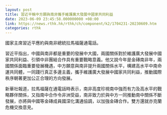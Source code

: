 ```yaml
---
layout: post
title: 習近平稱中方願與南非攜手維護廣大發展中國家共同利益
date: 2023-06-09 23:45:58.000000000 +08:00
link: https://news.rthk.hk/rthk/ch/component/k2/1704231-20230609.htm
categories: rthk
---
```


國家主席習近平應約與南非總統拉馬福薩通電話。

習近平指出，中國與南非都是重要的發展中大國，兩國關係對於維護廣大發展中國家共同利益、引領中非團結合作具有重要戰略意義。他又說今年是金磚南非年，兩國關係面臨重要發展機遇，中方願意與南非提升兩國關係水平，構建高水平中南命運共同體，一同踐行真正多邊主義，攜手維護廣大發展中國家共同利益，推動國際秩序朝著更加公正合理的方向發展。

新華社報道，拉馬福薩在通電話時表示，南非高度珍視南中強而有力及高水平的戰略夥伴關係，又指南中合作令非洲受益，南非致力於與中方一同推動南中關係不斷發展，亦將與中國等金磚成員國深化溝通協調，以加強金磚合作。雙方還就亦克蘭危機交換意見。
